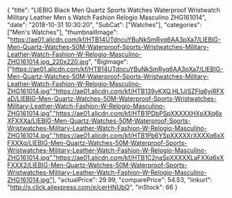 {
	"title": "LIEBIG Black Men Quartz Sports Watches Waterproof Wristwatch Military Leather Men s Watch Fashion Relogio Masculino ZHG161014",
	"date": "2018-10-31 10:30:20",
	"SubCat": ["Watches"],
	"categories": ["Men's Watches"],
	"thumbnailImage": "https://ae01.alicdn.com/kf/HTB14UTdncuYBuNkSmRyq6AA3pXa7/LIEBIG-Men-Quartz-Watches-50M-Waterproof-Sports-Wristwatches-Military-Leather-Watch-Fashion-W-Relogio-Masculino-ZHG161014.jpg_220x220.jpg",
	"BigImage": ["https://ae01.alicdn.com/kf/HTB14UTdncuYBuNkSmRyq6AA3pXa7/LIEBIG-Men-Quartz-Watches-50M-Waterproof-Sports-Wristwatches-Military-Leather-Watch-Fashion-W-Relogio-Masculino-ZHG161014.jpg","https://ae01.alicdn.com/kf/HTB139vKXQ.HL1JjSZFlq6yiRFXaD/LIEBIG-Men-Quartz-Watches-50M-Waterproof-Sports-Wristwatches-Military-Leather-Watch-Fashion-W-Relogio-Masculino-ZHG161014.jpg","https://ae01.alicdn.com/kf/HTB1PDbPSpXXXXXHXpXXq6xXFXXXa/LIEBIG-Men-Quartz-Watches-50M-Waterproof-Sports-Wristwatches-Military-Leather-Watch-Fashion-W-Relogio-Masculino-ZHG161014.jpg","https://ae01.alicdn.com/kf/HTB1Pb6YSpXXXXXrXXXXq6xXFXXXq/LIEBIG-Men-Quartz-Watches-50M-Waterproof-Sports-Wristwatches-Military-Leather-Watch-Fashion-W-Relogio-Masculino-ZHG161014.jpg","https://ae01.alicdn.com/kf/HTB1C2naSpXXXXXLaFXXq6xXFXXX2/LIEBIG-Men-Quartz-Watches-50M-Waterproof-Sports-Wristwatches-Military-Leather-Watch-Fashion-W-Relogio-Masculino-ZHG161014.jpg"],
	"actualPrice": 29.99,
	"comparePrice": 54.53,
	"linkurl": "http://s.click.aliexpress.com/e/cerHNUbO",
	"inStock": 66
}
